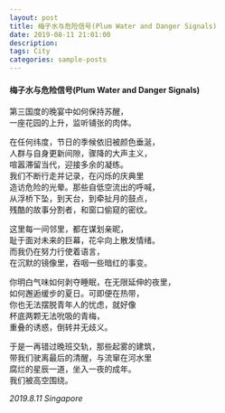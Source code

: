 ```yaml
---
layout: post
title: 梅子水与危险信号(Plum Water and Danger Signals)
date: 2019-08-11 21:01:00
description: 
tags: City
categories: sample-posts
---
```


#### 梅子水与危险信号(Plum Water and Danger Signals)


第三国度的晚宴中如何保持苏醒，  
一座花园的上升，监听铺张的肉体。  


在任何纬度，节日的季候依旧被颜色垂涎，  
人群与自身更新间隙，骤降的大声主义，  
喧嚣滞留当代，迎接多余的凝练。  
我们不断行走并记录，在闪烁的庆典里  
造访危险的光晕。那些自低空流出的呼喊，  
从浮桥下坠，到天台，到牵扯月的鼓点，  
残酷的故事分割者，和窗口偷窥的密纹。  


这里每一间邻里，都在谋划亲昵，  
耻于面对未来的巨幕，花伞向上散发情绪。    
而我仍在努力行使着语言，   
在沉默的镜像里，吞咽一些暗红的事变。  


你明白气味如何剥夺睡眠，在无限延伸的夜里，    
如何邂逅缓步的夏日。可即便在热带，  
你也无法摆脱青年人的忧虑，就好像  
杯底两颗无法吮吸的青梅，  
重叠的诱惑，倒转并无歧义。  


于是一再错过晚班交轨，那些起雾的建筑，  
带我们驶离最后的清醒，与流窜在河水里  
腐烂的星辰一道，坐入一夜的成年。  
我们被高空围绕。  

*2019.8.11 Singapore*